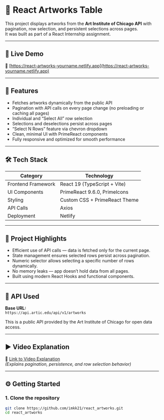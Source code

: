 # 🎨 React Artworks Table

This project displays artworks from the **Art Institute of Chicago API** with pagination, row selection, and persistent selections across pages.  
It was built as part of a React Internship assignment.

---

## 🚀 Live Demo
🔗 [https://react-artworks-yourname.netlify.app](https://react-artworks-yourname.netlify.app)

---

## 🧩 Features

- Fetches artworks dynamically from the public API  
- Pagination with API calls on every page change (no preloading or caching all pages)  
- Individual and “Select All” row selection  
- Selections and deselections persist across pages  
- “Select N Rows” feature via chevron dropdown  
- Clean, minimal UI with PrimeReact components  
- Fully responsive and optimized for smooth performance  

---

## 🛠️ Tech Stack

| Category | Technology |
|-----------|-------------|
| Frontend Framework | React 19 (TypeScript + Vite) |
| UI Components | PrimeReact 9.6.0, PrimeIcons |
| Styling | Custom CSS + PrimeReact Theme |
| API Calls | Axios |
| Deployment | Netlify |

---

## 🧠 Project Highlights

- Efficient use of API calls — data is fetched only for the current page.  
- State management ensures selected rows persist across pagination.  
- Numeric selector allows selecting a specific number of rows dynamically.  
- No memory leaks — app doesn’t hold data from all pages.  
- Built using modern React Hooks and functional components.

---

## 📜 API Used

**Base URL:**  
`https://api.artic.edu/api/v1/artworks`

This is a public API provided by the Art Institute of Chicago for open data access.

---

## ▶️ Video Explanation

🎥 [Link to Video Explanation](https://drive.google.com/your-video-link)  
*(Explains pagination, persistence, and row selection behavior)*

---

## ⚙️ Getting Started

### 1. Clone the repository
```bash
git clone https://github.com/imkk21/react_artworks.git
cd react_artworks
